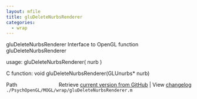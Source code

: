 ```yaml
---
layout: mfile
title: gluDeleteNurbsRenderer
categories:
  - wrap
---
```


gluDeleteNurbsRenderer  Interface to OpenGL function gluDeleteNurbsRenderer

usage:  gluDeleteNurbsRenderer\( nurb \)

C function:  void gluDeleteNurbsRenderer\(GLUnurbs\* nurb\)


<div class="code_header" style="text-align:right;">
  <span style="float:left;">Path&nbsp;&nbsp;</span> <span class="counter">Retrieve <a href=
  "https://raw.github.com/Psychtoolbox-3/Psychtoolbox-3/beta/./PsychOpenGL/MOGL/wrap/gluDeleteNurbsRenderer.m">current version from GitHub</a> | View <a href=
  "https://github.com/Psychtoolbox-3/Psychtoolbox-3/commits/beta/./PsychOpenGL/MOGL/wrap/gluDeleteNurbsRenderer.m">changelog</a></span>
</div>
<div class="code">
  <code>./PsychOpenGL/MOGL/wrap/gluDeleteNurbsRenderer.m</code>
</div>
